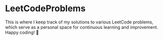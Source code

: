 # LeetCodeProblems
This is where I keep track of my solutions to various LeetCode problems, which serve as a personal space for continuous learning and improvement.
Happy coding! 🚀
